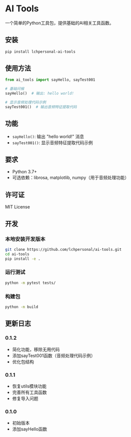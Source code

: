 # AI Tools

一个简单的Python工具包，提供基础的AI相关工具函数。

## 安装

```bash
pip install lchpersonal-ai-tools
```

## 使用方法

```python
from ai_tools import sayHello, sayTest001

# 基础问候
sayHello()  # 输出: hello world!

# 显示音频处理代码示例
sayTest001()  # 输出音频特征提取代码
```

## 功能

- `sayHello()`: 输出 "hello world!" 消息
- `sayTest001()`: 显示音频特征提取代码示例

## 要求

- Python 3.7+
- 可选依赖：librosa, matplotlib, numpy（用于音频处理功能）

## 许可证

MIT License

## 开发

### 本地安装开发版本

```bash
git clone https://github.com/lchpersonal/ai-tools.git
cd ai-tools
pip install -e .
```

### 运行测试

```bash
python -m pytest tests/
```

### 构建包

```bash
python -m build
```

## 更新日志

### 0.1.2
- 简化功能，移除无用代码
- 添加sayTest001函数（音频处理代码示例）
- 优化包结构

### 0.1.1
- 恢复utils模块功能
- 完善所有工具函数
- 修复导入问题

### 0.1.0
- 初始版本
- 添加sayHello函数 